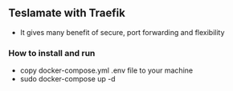 ## Teslamate with Traefik
- It gives many benefit of secure, port forwarding and flexibility
### How to install and run
- copy docker-compose.yml .env file to your machine
- sudo docker-compose up -d 
